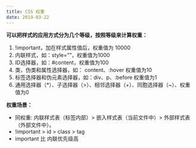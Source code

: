 ```yaml
---
title: CSS 权重
date: 2019-03-22
---
```


**可以把样式的应用方式分为几个等级，按照等级来计算权重：**

1. !important，加在样式属性值后，权重值为 10000
2. 内联样式，如：style=””，权重值为1000
3. ID选择器，如：#content，权重值为100
4. 类，伪类和属性选择器，如： content、:hover 权重值为10
5. 标签选择器和伪元素选择器，如：div、p、:before 权重值为1
6. 通用选择器（*）、子选择器（>）、相邻选择器（+）、同胞选择器（~）、权重值为0

**权重场景：**

- 同权重: 内联样式表（标签内部）> 嵌入样式表（当前文件中）> 外部样式表（外部文件中）。
- !important > id > class > tag
- important 比 内联优先级高